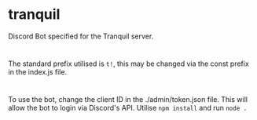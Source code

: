# tranquil
Discord Bot specified for the Tranquil server.

#
The standard prefix utilised is `t!`, this may be changed via the const prefix in the index.js file.

#
To use the bot, change the client ID in the ./admin/token.json file. This will allow the bot to login via Discord's API. Utilise `npm install` and run `node .` 
